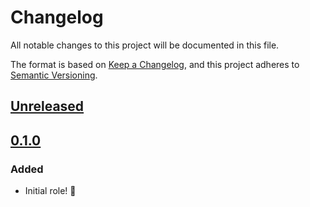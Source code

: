 # Changelog

All notable changes to this project will be documented in this file.

The format is based on [Keep a Changelog](https://keepachangelog.com/en/1.0.0/),
and this project adheres to [Semantic Versioning](https://semver.org/spec/v2.0.0.html).

## [Unreleased]

## [0.1.0]

### Added

- Initial role! 🚀

[Unreleased]: https://github.com/iancleary/ansible-role-caddy/compare/v0.1.0...HEAD
[0.1.0]: https://github.com/iancleary/ansible-role-caddy/releases/tag/v0.1.0
